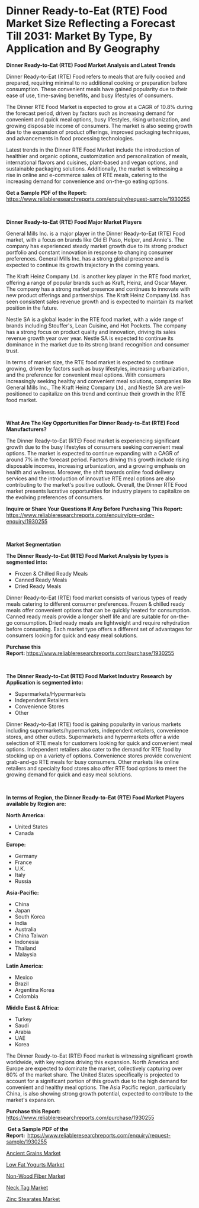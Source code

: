 <p><h1>Dinner Ready-to-Eat (RTE) Food Market Size Reflecting a Forecast Till 2031: Market By Type, By Application and By Geography</h1></p><p><strong>Dinner Ready-to-Eat (RTE) Food Market Analysis and Latest Trends</strong></p>
<p><p>Dinner Ready-to-Eat (RTE) Food refers to meals that are fully cooked and prepared, requiring minimal to no additional cooking or preparation before consumption. These convenient meals have gained popularity due to their ease of use, time-saving benefits, and busy lifestyles of consumers.</p><p>The Dinner RTE Food Market is expected to grow at a CAGR of 10.8% during the forecast period, driven by factors such as increasing demand for convenient and quick meal options, busy lifestyles, rising urbanization, and growing disposable income of consumers. The market is also seeing growth due to the expansion of product offerings, improved packaging techniques, and advancements in food processing technologies.</p><p>Latest trends in the Dinner RTE Food Market include the introduction of healthier and organic options, customization and personalization of meals, international flavors and cuisines, plant-based and vegan options, and sustainable packaging solutions. Additionally, the market is witnessing a rise in online and e-commerce sales of RTE meals, catering to the increasing demand for convenience and on-the-go eating options.</p></p>
<p><strong>Get a Sample PDF of the Report:&nbsp;</strong> <a href="https://www.reliableresearchreports.com/enquiry/request-sample/1930255">https://www.reliableresearchreports.com/enquiry/request-sample/1930255</a></p>
<p>&nbsp;</p>
<p><strong>Dinner Ready-to-Eat (RTE) Food Major Market Players</strong></p>
<p><p>General Mills Inc. is a major player in the Dinner Ready-to-Eat (RTE) Food market, with a focus on brands like Old El Paso, Helper, and Annie's. The company has experienced steady market growth due to its strong product portfolio and constant innovation in response to changing consumer preferences. General Mills Inc. has a strong global presence and is expected to continue its growth trajectory in the coming years.</p><p>The Kraft Heinz Company Ltd. is another key player in the RTE food market, offering a range of popular brands such as Kraft, Heinz, and Oscar Mayer. The company has a strong market presence and continues to innovate with new product offerings and partnerships. The Kraft Heinz Company Ltd. has seen consistent sales revenue growth and is expected to maintain its market position in the future.</p><p>Nestle SA is a global leader in the RTE food market, with a wide range of brands including Stouffer's, Lean Cuisine, and Hot Pockets. The company has a strong focus on product quality and innovation, driving its sales revenue growth year over year. Nestle SA is expected to continue its dominance in the market due to its strong brand recognition and consumer trust.</p><p>In terms of market size, the RTE food market is expected to continue growing, driven by factors such as busy lifestyles, increasing urbanization, and the preference for convenient meal options. With consumers increasingly seeking healthy and convenient meal solutions, companies like General Mills Inc., The Kraft Heinz Company Ltd., and Nestle SA are well-positioned to capitalize on this trend and continue their growth in the RTE food market.</p></p>
<p>&nbsp;</p>
<p><strong>What Are The Key Opportunities For Dinner Ready-to-Eat (RTE) Food Manufacturers?</strong></p>
<p><p>The Dinner Ready-to-Eat (RTE) Food market is experiencing significant growth due to the busy lifestyles of consumers seeking convenient meal options. The market is expected to continue expanding with a CAGR of around 7% in the forecast period. Factors driving this growth include rising disposable incomes, increasing urbanization, and a growing emphasis on health and wellness. Moreover, the shift towards online food delivery services and the introduction of innovative RTE meal options are also contributing to the market's positive outlook. Overall, the Dinner RTE Food market presents lucrative opportunities for industry players to capitalize on the evolving preferences of consumers.</p></p>
<p><strong>Inquire or Share Your Questions If Any Before Purchasing This Report:</strong> <a href="https://www.reliableresearchreports.com/enquiry/pre-order-enquiry/1930255">https://www.reliableresearchreports.com/enquiry/pre-order-enquiry/1930255</a></p>
<p>&nbsp;</p>
<p><strong>Market Segmentation</strong></p>
<p><strong>The Dinner Ready-to-Eat (RTE) Food Market Analysis by types is segmented into:</strong></p>
<p><ul><li>Frozen & Chilled Ready Meals</li><li>Canned Ready Meals</li><li>Dried Ready Meals</li></ul></p>
<p><p>Dinner Ready-to-Eat (RTE) food market consists of various types of ready meals catering to different consumer preferences. Frozen & chilled ready meals offer convenient options that can be quickly heated for consumption. Canned ready meals provide a longer shelf life and are suitable for on-the-go consumption. Dried ready meals are lightweight and require rehydration before consuming. Each market type offers a different set of advantages for consumers looking for quick and easy meal solutions.</p></p>
<p><strong>Purchase this Report:&nbsp;</strong><a href="https://www.reliableresearchreports.com/purchase/1930255">https://www.reliableresearchreports.com/purchase/1930255</a></p>
<p>&nbsp;</p>
<p><strong>The Dinner Ready-to-Eat (RTE) Food Market Industry Research by Application is segmented into:</strong></p>
<p><ul><li>Supermarkets/Hypermarkets</li><li>Independent Retailers</li><li>Convenience Stores</li><li>Other</li></ul></p>
<p><p>Dinner Ready-to-Eat (RTE) food is gaining popularity in various markets including supermarkets/hypermarkets, independent retailers, convenience stores, and other outlets. Supermarkets and hypermarkets offer a wide selection of RTE meals for customers looking for quick and convenient meal options. Independent retailers also cater to the demand for RTE food by stocking up on a variety of options. Convenience stores provide convenient grab-and-go RTE meals for busy consumers. Other markets like online retailers and specialty food stores also offer RTE food options to meet the growing demand for quick and easy meal solutions.</p></p>
<p>&nbsp;</p>
<p><strong>In terms of Region, the Dinner Ready-to-Eat (RTE) Food Market Players available by Region are:</strong></p>
<p>
    <p> <strong> North America: </strong>
        <ul>
            <li>United States</li>
            <li>Canada</li>
        </ul>
        </p> 
    <p> <strong> Europe: </strong>
        <ul>
            <li>Germany</li>
            <li>France</li>
            <li>U.K.</li>
            <li>Italy</li>
            <li>Russia</li>
        </ul>
        </p> 
    <p> <strong> Asia-Pacific: </strong>
        <ul>
            <li>China</li>
            <li>Japan</li>
            <li>South Korea</li>
            <li>India</li>
            <li>Australia</li>
            <li>China Taiwan</li>
            <li>Indonesia</li>
            <li>Thailand</li>
            <li>Malaysia</li>
        </ul>
        </p> 
    <p> <strong> Latin America: </strong>
        <ul>
            <li>Mexico</li>
            <li>Brazil</li>
            <li>Argentina Korea</li>
            <li>Colombia</li>
        </ul>
        </p> 
    <p> <strong> Middle East & Africa: </strong>
        <ul>
            <li>Turkey</li>
            <li>Saudi</li>
            <li>Arabia</li>
            <li>UAE</li>
            <li>Korea</li>
        </ul>
    </p>
    </p>
<p><p>The Dinner Ready-to-Eat (RTE) Food market is witnessing significant growth worldwide, with key regions driving this expansion. North America and Europe are expected to dominate the market, collectively capturing over 60% of the market share. The United States specifically is projected to account for a significant portion of this growth due to the high demand for convenient and healthy meal options. The Asia Pacific region, particularly China, is also showing strong growth potential, expected to contribute to the market's expansion.</p></p>
<p><strong>Purchase this Report: </strong><a href="https://www.reliableresearchreports.com/purchase/1930255">https://www.reliableresearchreports.com/purchase/1930255</a></p>
<p>&nbsp;<strong>Get a Sample PDF of the Report:&nbsp;&nbsp;</strong><a href="https://www.reliableresearchreports.com/enquiry/request-sample/1930255">https://www.reliableresearchreports.com/enquiry/request-sample/1930255</a></p>
<p><strong></strong></p>
<p><p><a href="https://github.com/wwwkeltoum/Market-Research-Report-List-2/blob/main/ancient-grains-market.md">Ancient Grains Market</a></p><p><a href="https://github.com/joannesouthgate/Market-Research-Report-List-2/blob/main/low-fat-yogurts-market.md">Low Fat Yogurts Market</a></p><p><a href="https://unruly-ladybug-44b.notion.site/Non-Wood-Fiber-Market-Size-Market-Share-and-Global-Market-Analysis-Report-2024-2031-e91dd5b5963b476a9eeaa370afcc53a1">Non-Wood Fiber Market</a></p><p><a href="https://view.publitas.com/reportprime-1/neck-tag-market-challenges-opportunities-and-growth-drivers-and-major-market-players-forecasted-for-period-from-2024-2031/">Neck Tag Market</a></p><p><a href="https://view.publitas.com/reportprime-1/zinc-stearates-market-share-market-new-trends-analysis-report-by-type-by-application-by-end-use-by-region-and-segment-forecasts-2024-2031/">Zinc Stearates Market</a></p></p>